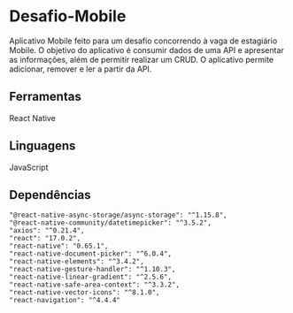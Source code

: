 # Desafio-Mobile
Aplicativo Mobile feito para um desafio concorrendo à vaga de estagiário Mobile. O objetivo do aplicativo é consumir dados de uma API e apresentar as informações, além de permitir realizar um CRUD. O aplicativo permite adicionar, remover e ler a partir da API.

## Ferramentas
React Native

## Linguagens
JavaScript

## Dependências
    "@react-native-async-storage/async-storage": "^1.15.8",
    "@react-native-community/datetimepicker": "^3.5.2",
    "axios": "^0.21.4",
    "react": "17.0.2",
    "react-native": "0.65.1",
    "react-native-document-picker": "^6.0.4",
    "react-native-elements": "^3.4.2",
    "react-native-gesture-handler": "^1.10.3",
    "react-native-linear-gradient": "^2.5.6",
    "react-native-safe-area-context": "^3.3.2",
    "react-native-vector-icons": "^8.1.0",
    "react-navigation": "^4.4.4"
